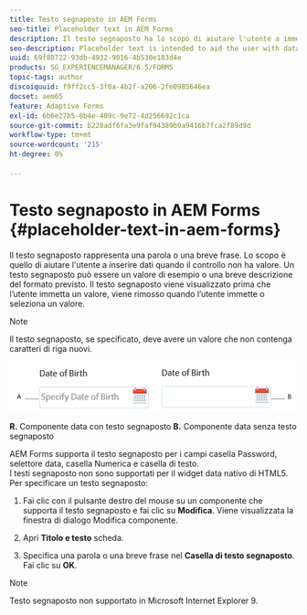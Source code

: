 ```yaml
---
title: Testo segnaposto in AEM Forms
seo-title: Placeholder text in AEM Forms
description: Il testo segnaposto ha lo scopo di aiutare l'utente a immettere dati quando il controllo non contiene alcun valore. Potrebbe essere un valore di esempio o una breve descrizione del formato previsto.
seo-description: Placeholder text is intended to aid the user with data entry when the control has no value. It could be a sample value or a brief description of the expected format.
uuid: 69f80722-93db-4932-9016-4b530e183d4e
products: SG_EXPERIENCEMANAGER/6.5/FORMS
topic-tags: author
discoiquuid: f9ff2cc5-3f0a-4b2f-a206-2fe0985646ea
docset: aem65
feature: Adaptive Forms
exl-id: 6b6e27b5-8b4e-489c-9e72-4d256692c1ca
source-git-commit: b220adf6fa3e9faf94389b9a9416b7fca2f89d9d
workflow-type: tm+mt
source-wordcount: '215'
ht-degree: 0%

---
```


# Testo segnaposto in AEM Forms {#placeholder-text-in-aem-forms}

Il testo segnaposto rappresenta una parola o una breve frase. Lo scopo è quello di aiutare l&#39;utente a inserire dati quando il controllo non ha valore. Un testo segnaposto può essere un valore di esempio o una breve descrizione del formato previsto. Il testo segnaposto viene visualizzato prima che l’utente immetta un valore, viene rimosso quando l’utente immette o seleziona un valore.

>[!NOTE]
>
>Il testo segnaposto, se specificato, deve avere un valore che non contenga caratteri di riga nuovi.

![Componente data con e senza testo segnaposto](assets/dat-picker-place-holder-text.png)

**R.** Componente data con testo segnaposto **B.** Componente data senza testo segnaposto

AEM Forms supporta il testo segnaposto per i campi casella Password, selettore data, casella Numerica e casella di testo.\
I testi segnaposto non sono supportati per il widget data nativo di HTML5. Per specificare un testo segnaposto:

1. Fai clic con il pulsante destro del mouse su un componente che supporta il testo segnaposto e fai clic su **Modifica**. Viene visualizzata la finestra di dialogo Modifica componente.

1. Apri **Titolo e testo** scheda.
1. Specifica una parola o una breve frase nel **Casella di testo segnaposto**. Fai clic su **OK**.

>[!NOTE]
>
>Testo segnaposto non supportato in Microsoft Internet Explorer 9.
